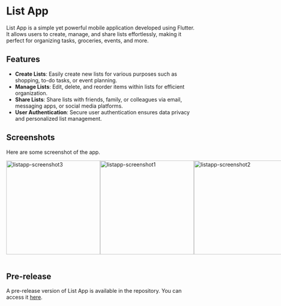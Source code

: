 # List App

List App is a simple yet powerful mobile application developed using Flutter. It allows users to create, manage, and share lists effortlessly, making it perfect for organizing tasks, groceries, events, and more.

## Features

- **Create Lists**: Easily create new lists for various purposes such as shopping, to-do tasks, or event planning.
- **Manage Lists**: Edit, delete, and reorder items within lists for efficient organization.
- **Share Lists**: Share lists with friends, family, or colleagues via email, messaging apps, or social media platforms.
- **User Authentication**: Secure user authentication ensures data privacy and personalized list management.
 
## Screenshots

Here are some screenshot of the app.

<div style="display: flex; justify-content: space-between;">
    <img src="https://github.com/Robin-qwerty/listapp/assets/89701607/862d5fad-37bb-4611-b79b-fb7230a05438" alt="listapp-screenshot3" width="250"/>
    <img src="https://github.com/Robin-qwerty/listapp/assets/89701607/b187155e-a1bb-4961-b595-e828e4d680f8" alt="listapp-screenshot1" width="250"/>
    <img src="https://github.com/Robin-qwerty/listapp/assets/89701607/a5841936-3c37-40e0-a14f-d2975fa251c3" alt="listapp-screenshot2" width="250"/>
</div>

<br>

## Pre-release

A pre-release version of List App is available in the repository. You can access it [here](https://github.com/Robin-qwerty/listapp/releases).
